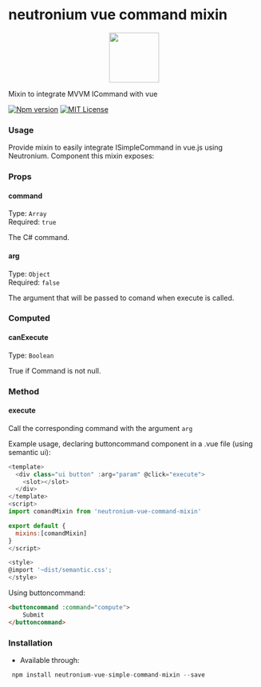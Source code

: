 # neutronium vue command mixin
<p align="center"><img width="100"src="https://raw.githubusercontent.com/NeutroniumCore/neutronium-vue/master/template/src/assets/logo.png"></p>
Mixin to integrate MVVM ICommand with vue

[![Npm version](https://img.shields.io/npm/v/neutronium-vue-simple-command-mixin.svg?maxAge=2592000)](https://www.npmjs.com/package/neutronium-vue-simple-command-mixin)
[![MIT License](https://img.shields.io/github/license/NeutroniumCore/neutronium-vue-simple-command-mixin.svg)](https://github.com/David-Desmaisons/neutronium-vue-simple-command-mixin/blob/master/LICENSE)


### Usage
Provide mixin to easily integrate ISimpleCommand in vue.js using Neutronium.
Component this mixin exposes:

### Props
#### command
Type: `Array`<br>
Required: `true`<br>

The C# command.

#### arg
Type: `Object`<br>
Required: `false`

The argument that will be passed to comand when execute is called.

### Computed
#### canExecute
Type: `Boolean`<br>

True if Command is not null.

### Method
#### execute

Call the corresponding command with the argument `arg`


Example usage, declaring buttoncommand component in a .vue file (using semantic ui):
 
```javascript
<template>
  <div class="ui button" :arg="param" @click="execute">   
    <slot></slot>  
  </div>
</template>
<script>
import comandMixin from 'neutronium-vue-command-mixin'

export default {
  mixins:[comandMixin]
}
</script>

<style>
@import '~dist/semantic.css';
</style>
```

Using buttoncommand:

```html
<buttoncommand :command="compute">
	Submit
</buttoncommand> 
```

### Installation
- Available through:
``` js
 npm install neutronium-vue-simple-command-mixin --save
```
